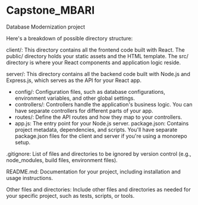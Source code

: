 # Capstone_MBARI
Database Modernization project

Here's a breakdown of possible directory structure:

client/: This directory contains all the frontend code built with React. The public/ directory holds your static assets and the HTML template. The src/ directory is where your React components and application logic reside.

server/: This directory contains all the backend code built with Node.js and Express.js, which serves as the API for your React app.
- config/: Configuration files, such as database configurations, environment variables, and other global settings.
- controllers/: Controllers handle the application's business logic. You can have separate controllers for different parts of your app.
- routes/: Define the API routes and how they map to your controllers.
- app.js: The entry point for your Node.js server.
package.json: Contains project metadata, dependencies, and scripts. You'll have separate package.json files for the client and server if you're using a monorepo setup.

.gitignore: List of files and directories to be ignored by version control (e.g., node_modules, build files, environment files).

README.md: Documentation for your project, including installation and usage instructions.

Other files and directories: Include other files and directories as needed for your specific project, such as tests, scripts, or tools.

